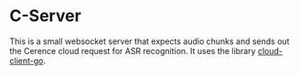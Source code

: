 # C-Server

This is a small websocket server that expects audio chunks and sends out the Cerence cloud request for
ASR recognition. It uses the library [cloud-client-go](https://github.com/cerence/cloud-client-go).


